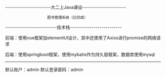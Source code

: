 -----------------------大二上Java课设----------------------

                       图书管理系统（已完成）

--------------------------技术栈--------------------------

前端：使用vue框架加elementUI设计，其中还使用了Axios进行promise的网络请求

后端：使用springboot框架，使用mybatis作为持久层框架，数据库使用mysql

----------------------------------------------------------
默认账户：admin
默认登录密码：admin

